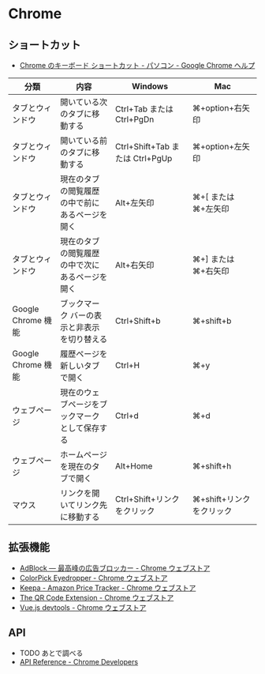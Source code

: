 # Chrome

## ショートカット

- [Chrome のキーボード ショートカット - パソコン - Google Chrome ヘルプ](https://support.google.com/chrome/answer/157179?hl=ja&co=GENIE.Platform%3DDesktop)

| 分類               | 内容                                           | Windows                         | Mac                      |
| ------------------ | ---------------------------------------------- | ------------------------------- | ------------------------ |
| タブとウィンドウ   | 開いている次のタブに移動する                   | Ctrl+Tab または Ctrl+PgDn       | ⌘+option+右矢印          |
| タブとウィンドウ   | 開いている前のタブに移動する                   | Ctrl+Shift+Tab または Ctrl+PgUp | ⌘+option+左矢印          |
| タブとウィンドウ   | 現在のタブの閲覧履歴の中で前にあるページを開く | Alt+左矢印                      | ⌘+[ または ⌘+左矢印      |
| タブとウィンドウ   | 現在のタブの閲覧履歴の中で次にあるページを開く | Alt+右矢印                      | ⌘+] または ⌘+右矢印      |
| Google Chrome 機能 | ブックマーク バーの表示と非表示を切り替える    | Ctrl+Shift+b                    | ⌘+shift+b                |
| Google Chrome 機能 | 履歴ページを新しいタブで開く                   | Ctrl+H                          | ⌘+y                      |
| ウェブページ       | 現在のウェブページをブックマークとして保存する | Ctrl+d                          | ⌘+d                      |
| ウェブページ       | ホームページを現在のタブで開く                 | Alt+Home                        | ⌘+shift+h                |
| マウス             | リンクを開いてリンク先に移動する               | Ctrl+Shift+リンクをクリック     | ⌘+shift+リンクをクリック |

## 拡張機能

- [AdBlock — 最高峰の広告ブロッカー - Chrome ウェブストア](https://chrome.google.com/webstore/detail/adblock-%E2%80%94-best-ad-blocker/gighmmpiobklfepjocnamgkkbiglidom)
- [ColorPick Eyedropper - Chrome ウェブストア](https://chrome.google.com/webstore/detail/colorpick-eyedropper/ohcpnigalekghcmgcdcenkpelffpdolg)
- [Keepa - Amazon Price Tracker - Chrome ウェブストア](https://chrome.google.com/webstore/detail/keepa-amazon-price-tracke/neebplgakaahbhdphmkckjjcegoiijjo)
- [The QR Code Extension - Chrome ウェブストア](https://chrome.google.com/webstore/detail/the-qr-code-extension/oijdcdmnjjgnnhgljmhkjlablaejfeeb)
- [Vue.js devtools - Chrome ウェブストア](https://chrome.google.com/webstore/detail/vuejs-devtools/nhdogjmejiglipccpnnnanhbledajbpd)

## API

- TODO あとで調べる
- [API Reference - Chrome Developers](https://developer.chrome.com/docs/extensions/reference/)
